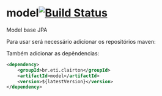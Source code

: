 # model[![Build Status](https://travis-ci.org/clairton/model.svg?branch=master)](https://travis-ci.org/clairton/model)

Model base JPA

Para usar será necessário adicionar os repositórios maven:


 Também adicionar as depêndencias:
```xml
<dependency>
    <groupId>br.eti.clairton</groupId>
	<artifactId>model</artifactId>
	<version>${latestVersion}</version>
</dependency>
```
